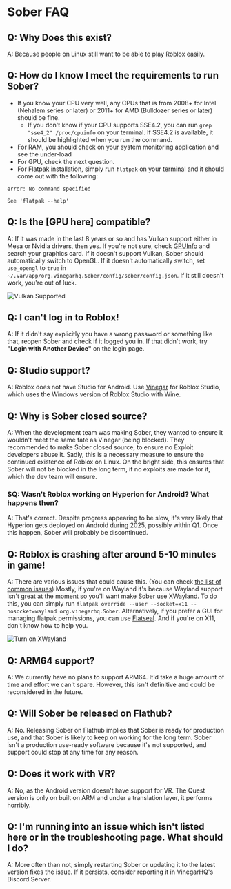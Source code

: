 # Sober FAQ


## Q: Why Does this exist?
A: Because people on Linux still want to be able to play Roblox easily.


## Q: How do I know I meet the requirements to run Sober?
- If you know your CPU very well, any CPUs that is from 2008+ for Intel (Nehalem series or later) or 2011+ for AMD (Bulldozer series or later) should be fine.
    - If you don't know if your CPU supports SSE4.2, you can run `grep "sse4_2" /proc/cpuinfo` on your terminal. If SSE4.2 is available, it should be highlighted when you run the command.
- For RAM, you should check on your system monitoring application and see the under-load 
- For GPU, check the next question.
- For Flatpak installation, simply run `flatpak` on your terminal and it should come out with the following:

```console
error: No command specified

See 'flatpak --help'
```

## Q: Is the [GPU here] compatible?
A: If it was made in the last 8 years or so and has Vulkan support either in Mesa or Nvidia drivers, then yes. If you're not sure, check [GPUInfo](https://vulkan.gpuinfo.org/) and search your graphics card. If it doesn't support Vulkan, Sober should automatically switch to OpenGL. If it doesn't automatically switch, set `use_opengl` to `true` in `~/.var/app/org.vinegarhq.Sober/config/sober/config.json`. If it still doesn't work, you're out of luck.

![Vulkan Supported](./vulkaninfo.png)

## Q: I can't log in to Roblox!
A: If it didn't say explicitly you have a wrong password or something like that, reopen Sober and check if it logged you in. If that didn't work, try **"Login with Another Device"** on the login page.



## Q: Studio support?
A: Roblox does not have Studio for Android. Use [Vinegar](https://vinegarhq.org/) for Roblox Studio, which uses the Windows version of Roblox Studio with Wine.



## Q: Why is Sober closed source?
A: When the development team was making Sober, they wanted to ensure it wouldn't meet the same fate as Vinegar (being blocked). They recommended to make Sober closed source, to ensure no Exploit developers abuse it. Sadly, this is a necessary measure to ensure the continued existence of Roblox on Linux. On the bright side, this ensures that Sober will not be blocked in the long term, if no exploits are made for it, which the dev team will ensure.

### SQ: Wasn't Roblox working on Hyperion for Android? What happens then?
A: That's correct. Despite progress appearing to be slow, it's very likely that Hyperion gets deployed on Android during 2025, possibly within Q1. Once this happen, Sober will probably be discontinued.



## Q: Roblox is crashing after around 5-10 minutes in game!
A: There are various issues that could cause this. (You can check [the list of common issues](../Troubleshooting/index.md#known-general-issues)) Mostly, if you're on Wayland it's because Wayland support isn't great at the moment so you'll want make Sober use XWayland. To do this, you can simply run ```flatpak override --user --socket=x11 --nosocket=wayland org.vinegarhq.Sober```. Alternatively, if you prefer a GUI for managing flatpak permissions, you can use [Flatseal](https://flathub.org/apps/com.github.tchx84.Flatseal). And if you're on X11, don't know how to help you.

![Turn on XWayland](./xwaylandforever.png)



## Q: ARM64 support?
A: We currently have no plans to support ARM64. It'd take a huge amount of time and effort we can't spare. However, this isn't definitive and could be reconsidered in the future.



## Q: Will Sober be released on Flathub?
A: No. Releasing Sober on Flathub implies that Sober is ready for production use, and that Sober is likely to keep on working for the long term. Sober isn't a production use-ready software because it's not supported, and support could stop at any time for any reason.



## Q: Does it work with VR?
A: No, as the Android version doesn't have support for VR. The Quest version is only on built on ARM and under a translation layer, it performs horribly.


## Q: I'm running into an issue which isn't listed here or in the troubleshooting page. What should I do?
A: More often than not, simply restarting Sober or updating it to the latest version fixes the issue. If it persists, consider reporting it in VinegarHQ's Discord Server.
